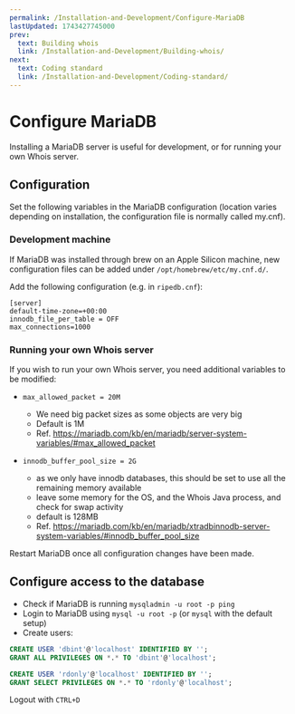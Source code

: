 ```yaml
---
permalink: /Installation-and-Development/Configure-MariaDB
lastUpdated: 1743427745000
prev:
  text: Building whois
  link: /Installation-and-Development/Building-whois/
next:
  text: Coding standard
  link: /Installation-and-Development/Coding-standard/
---
```


# Configure MariaDB

Installing a MariaDB server is useful for development, or for running your own Whois server.

## Configuration

Set the following variables in the MariaDB configuration (location varies depending on installation, the configuration file is normally called my.cnf).

### Development machine
If MariaDB was installed through brew on an Apple Silicon machine, new configuration files can be added under `/opt/homebrew/etc/my.cnf.d/`.

Add the following configuration (e.g. in `ripedb.cnf`):
```
[server]
default-time-zone=+00:00
innodb_file_per_table = OFF
max_connections=1000
```

### Running your own Whois server
If you wish to run your own Whois server, you need additional variables to be modified:

* `max_allowed_packet = 20M`
  * We need big packet sizes as some objects are very big
  * Default is 1M 
  * Ref. https://mariadb.com/kb/en/mariadb/server-system-variables/#max_allowed_packet

* `innodb_buffer_pool_size = 2G`
  * as we only have innodb databases, this should be set to use all the remaining memory available
  * leave some memory for the OS, and the Whois Java process, and check for swap activity
  * default is 128MB
  * Ref. https://mariadb.com/kb/en/mariadb/xtradbinnodb-server-system-variables/#innodb_buffer_pool_size

Restart MariaDB once all configuration changes have been made.

## Configure access to the database

* Check if MariaDB is running `mysqladmin -u root -p ping`
* Login to MariaDB using `mysql -u root -p` (or `mysql` with the default setup)
* Create users:

``` sql
CREATE USER 'dbint'@'localhost' IDENTIFIED BY '';
GRANT ALL PRIVILEGES ON *.* TO 'dbint'@'localhost';

CREATE USER 'rdonly'@'localhost' IDENTIFIED BY '';
GRANT SELECT PRIVILEGES ON *.* TO 'rdonly'@'localhost';
```
  
Logout with `CTRL+D`
